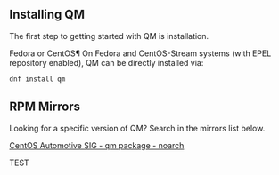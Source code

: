 ## Installing QM

The first step to getting started with QM is installation.

Fedora or CentOS¶
On Fedora and CentOS-Stream systems (with EPEL repository enabled), QM can be directly installed via:

```bash
dnf install qm
```

## RPM Mirrors

Looking for a specific version of QM?
Search in the mirrors list below.

[CentOS Automotive SIG - qm package - noarch](https://mirror.stream.centos.org/SIGs/9-stream/automotive/aarch64/packages-main/Packages/q/)


TEST